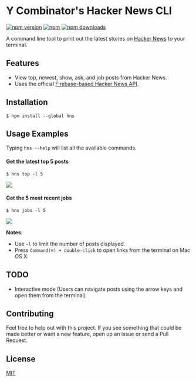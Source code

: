 # Y Combinator's Hacker News CLI 
[![npm version](https://img.shields.io/npm/v/hns.svg?style=flat)](https://www.npmjs.com/package/hns) 
[![npm](https://img.shields.io/npm/l/express.svg)](http://opensource.org/licenses/MIT)
[![npm downloads](https://img.shields.io/npm/dt/hns.svg?style=flat)](https://www.npmjs.com/package/hns)

A command line tool to print out the latest stories on [Hacker News](https://news.ycombinator.com/) to your terminal.

## Features

- View top, newest, show, ask, and job posts from Hacker News.
- Uses the official [Firebase-based Hacker News API](https://github.com/HackerNews/API).

## Installation

```
$ npm install --global hns
```

## Usage Examples
Typing `hns --help` will list all the available commands.

#### Get the latest top 5 posts

```
$ hns top -l 5
```

![](https://github.com/gmontalvoriv/hns/blob/master/screenshots/top.png)

#### Get the 5 most recent jobs

```
$ hns jobs -l 5
```

![](https://github.com/gmontalvoriv/hns/blob/master/screenshots/job.png)

**Notes**: 
- Use `-l` to limit the number of posts displayed.
- Press `Command(⌘) + double-click` to open links from the terminal on Mac OS X.

## TODO

- Interactive mode (Users can navigate posts using the arrow keys and open them from the terminal)

## Contributing
Feel free to help out with this project. If you see something that could be made better or want a new feature, open up an issue or send a Pull Request.
## License
[MIT](https://github.com/gmontalvoriv/hns/blob/master/LICENSE)
